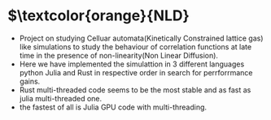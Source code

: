 # $\textcolor{orange}{NLD}
- Project on studying Celluar automata(Kinetically Constrained lattice gas) like simulations to study the behaviour of correlation functions at late time in the presence of non-linearity(Non Linear Diffusion).
- Here we have implemented the simulattion in 3 different languages python Julia and Rust in respective order in search for perrforrmance gains.
- Rust multi-threaded code seems to be the most stable and as fast as julia multi-threaded one.
- the fastest of all is Julia GPU code with multi-threading.

